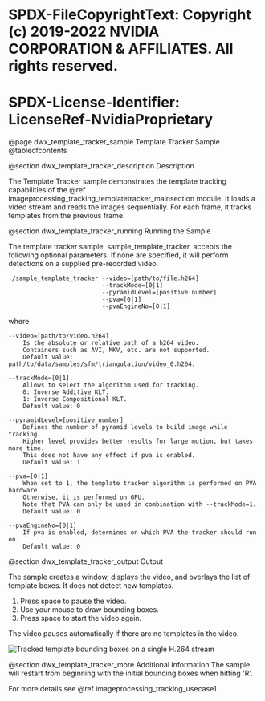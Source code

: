 # SPDX-FileCopyrightText: Copyright (c) 2019-2022 NVIDIA CORPORATION & AFFILIATES. All rights reserved.
# SPDX-License-Identifier: LicenseRef-NvidiaProprietary

@page dwx_template_tracker_sample Template Tracker Sample
@tableofcontents

@section dwx_template_tracker_description Description

The Template Tracker sample demonstrates the template tracking capabilities of
the @ref imageprocessing_tracking_templatetracker_mainsection module. It loads a video stream and
reads the images sequentially. For each frame, it tracks templates from the
previous frame.

@section dwx_template_tracker_running Running the Sample

The template tracker sample, sample_template_tracker, accepts the following optional parameters.
If none are specified, it will perform detections on a supplied pre-recorded video.

    ./sample_template_tracker --video=[path/to/file.h264]
                              --trackMode=[0|1]
                              --pyramidLevel=[positive number]
                              --pva=[0|1]
                              --pvaEngineNo=[0|1]

where

    --video=[path/to/video.h264]
        Is the absolute or relative path of a h264 video.
        Containers such as AVI, MKV, etc. are not supported.
        Default value: path/to/data/samples/sfm/triangulation/video_0.h264.

    --trackMode=[0|1]
        Allows to select the algorithm used for tracking.
        0: Inverse Additive KLT.
        1: Inverse Compositional KLT.
        Default value: 0

    --pyramidLevel=[positive number]
        Defines the number of pyramid levels to build image while tracking.
        Higher level provides better results for large motion, but takes more time.
        This does not have any effect if pva is enabled.
        Default value: 1

    --pva=[0|1]
        When set to 1, the template tracker algorithm is performed on PVA hardware.
        Otherwise, it is performed on GPU.
        Note that PVA can only be used in combination with --trackMode=1.
        Default value: 0

    --pvaEngineNo=[0|1]
        If pva is enabled, determines on which PVA the tracker should run on.
        Default value: 0

@section dwx_template_tracker_output Output

The sample creates a window, displays the video, and overlays the list of template boxes. It does not detect new templates.

1. Press space to pause the video.
2. Use your mouse to draw bounding boxes.
3. Press space to start the video again.

The video pauses automatically if there are no templates in the video.

![Tracked template bounding boxes on a single H.264 stream](sample_template_tracker.png)

@section dwx_template_tracker_more Additional Information
The sample will restart from beginning with the initial bounding boxes when hitting 'R'.

For more details see @ref imageprocessing_tracking_usecase1.

